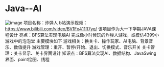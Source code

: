 # Java--AI
![image](https://github.com/liujianjie/Java--AI/blob/main/%E7%82%B8%E5%BC%B9%E4%BA%BA.png?raw=true)
项目名称：炸弹人
b站演示视频：https://www.bilibili.com/video/BV1Fx411R7yq/
该项目作为大一下学期JAVA课程设计
亮点：BFS算法实现电脑AI
完成像小时候玩的炸弹人游戏，或模仿4399小游戏中的泡泡堂 
主要模块如下
游戏相关：换关卡、操作玩家、AI电脑、背景音乐、数值提升
游戏管理：重开、暂停/开始、退出、切换模式、音乐开关
关卡管理：关卡显示、关卡界面设计 
知识点：BFS算法实现AI、数据结构、JavaSwing界面、paint绘图、线程
